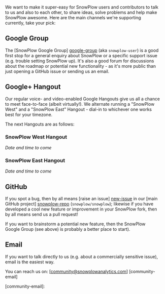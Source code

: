 We want to make it super-easy for SnowPlow users and contributors to talk to us and also to each other, to share ideas, solve problems and help make SnowPlow awesome. Here are the main channels we're supporting currently, take your pick:

## Google Group

The [SnowPlow Google Group] [google-group] (aka `snowplow-user`) is a good first stop for a general enquiry about SnowPlow or a specific support issue (e.g. trouble setting SnowPlow up). It's also a good forum for discussions about the roadmap or potential new functionality - as it's more public than just opening a GitHub issue or sending us an email.

## Google+ Hangout

Our regular voice- and video-enabled Google Hangouts give us all a chance to meet face-to-face (albeit virtually!). We alternate running a "SnowPlow West" and a "SnowPlow East" Hangout - dial-in to whichever one works best for your timezone.

The next Hangouts are as follows:

### SnowPlow West Hangout

_Date and time to come_

### SnowPlow East Hangout 

_Date and time to come_

## GitHub

If you spot a bug, then by all means [raise an issue] [new-issue] in our [main GitHub project] [snowplow-repo] (`snowplow/snowplow`); likewise if you have developed a cool new feature or improvement in your SnowPlow fork, then by all means send us a pull request!

If you want to brainstorm a potential new feature, then the SnowPlow Google Group (see above) is probably a better place to start).

## Email

If you want to talk directly to us (e.g. about a commercially sensitive issue), email is the easiest way.

You can reach us on: [community@snowplowanalytics.com] [community-email]

[google-group]: https://groups.google.com/forum/#!forum/snowplow-user
[new-issue]: https://github.com/snowplow/snowplow/issues/new
[snowplow-repo]: https://github.com/snowplow/snowplow
[community-email]: 